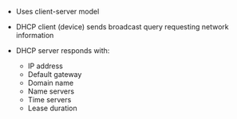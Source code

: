 - Uses client-server model
- DHCP client (device) sends broadcast query requesting network information
- DHCP server responds with:
    
    - IP address
    - Default gateway
    - Domain name
    - Name servers
    - Time servers
    - Lease duration